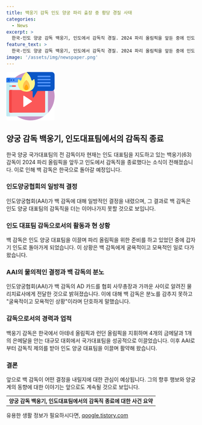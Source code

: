 ```yaml
---
title: 백웅기 감독 인도 양궁 파리 출장 중 황당 경질 사태
categories:
  - News
excerpt: >
  한국-인도 양궁 감독 백웅기, 인도에서 감독직 경질. 2024 파리 올림픽을 앞둔 중에 인도 귀국 명령 받아 분노. AAI가 AD 카드를 지지 않은 채 물리치료사에게 준 것으로 알려져, 물리치료사는 성추행 혐의로 논란. 백 감독은 한국에서 국가대표를 이끌며 올림픽 메달 5개획득, 이후 2년간 인도 대표팀을 지휘함.
feature_text: >
  한국-인도 양궁 감독 백웅기, 인도에서 감독직 경질. 2024 파리 올림픽을 앞둔 중에 인도 귀국 명령 받아 분노. AAI가 AD 카드를 지지 않은 채 물리치료사에게 준 것으로 알려져, 물리치료사는 성추행 혐의로 논란. 백 감독은 한국에서 국가대표를 이끌며 올림픽 메달 5개획득, 이후 2년간 인도 대표팀을 지휘함.
image: '/assets/img/newspaper.png'
---
```


<p><img src="/assets/img/news.png" alt="rentncar 속보" /></p>

<h2 data-ke-size="size26">양궁 감독 백웅기, 인도대표팀에서의 감독직 종료</h2>

<p data-ke-size="size16">한국 양궁 국가대표팀의 전 감독이자 현재는 인도 대표팀을 지도하고 있는 백웅기(63) 감독이 2024 파리 올림픽을 앞두고 인도에서 감독직을 종료했다는 소식이 전해졌습니다. 이로 인해 백 감독은 한국으로 돌아갈 예정입니다.</p>

<h3><b>인도양궁협회의 일방적 결정</b></h3>

<p data-ke-size="size16">인도양궁협회(AAI)가 백 감독에 대해 일방적인 결정을 내렸으며, 그 결과로 백 감독은 인도 양궁 대표팀의 감독직을 더는 이어나가지 못할 것으로 보입니다.</p>

<h3><b>인도 대표팀 감독으로서의 활동과 현 상황</b></h3>

<p data-ke-size="size16">백 감독은 인도 양궁 대표팀을 이끌며 파리 올림픽을 위한 준비를 하고 있었던 중에 갑자기 인도로 돌아가게 되었습니다. 이 상황은 백 감독에게 굴욕적이고 모욕적인 일로 다가왔습니다.</p>

<h3><b>AAI의 물의적인 결정과 백 감독의 분노</b></h3>

<p data-ke-size="size16">인도양궁협회(AAI)가 백 감독의 AD 카드를 협회 사무총장과 가까운 사이로 알려진 물리치료사에게 전달한 것으로 밝혀졌습니다. 이에 대해 백 감독은 분노를 감추지 못하고 "굴욕적이고 모욕적인 상황"이라며 단호하게 말했습니다.</p>

<h3><b>감독으로서의 경력과 업적</b></h3>

<p data-ke-size="size16">백웅기 감독은 한국에서 아테네 올림픽과 런던 올림픽을 지휘하며 4개의 금메달과 1개의 은메달을 안는 대규모 대회에서 국가대표팀을 성공적으로 이끌었습니다. 이후 AAI로부터 감독직 제의를 받아 인도 양궁 대표팀을 이끌며 활약해 왔습니다.</p>

<h3><b>결론</b></h3>

<p data-ke-size="size16">앞으로 백 감독이 어떤 결정을 내릴지에 대한 관심이 예상됩니다. 그의 향후 행보와 양궁계의 동향에 대한 이야기는 앞으로도 계속될 것으로 보입니다.</p>

<table>
    <tr>
        <td style="text-align: center; height: 17px;"><b>양궁 감독 백웅기, 인도대표팀에서의 감독직 종료에 대한 사건 요약</b></td>
    </tr>
</table>
유용한 생활 정보가 필요하시다면, <a href="https://qoogle.tistory.com" rel="dofollow">qoogle.tistory.com</a>



